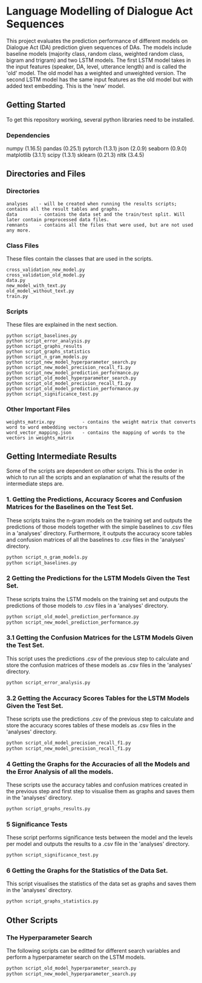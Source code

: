 # Language Modelling of Dialogue Act Sequences

This project evaluates the prediction performance of different models on Dialogue Act (DA) prediction given sequences of DAs. The models include baseline models (majority class, random class, weighted random class, bigram and trigram) and two LSTM models. The first LSTM model takes in the input features (speaker, DA, level, utterance length) and is called the 'old' model. The old model has a weighted and unweighted version. The second LSTM model has the same input features as the old model but with added text embedding. This is the 'new' model.

## Getting Started

To get this repository working, several python libraries need to be installed.

### Dependencies

numpy (1.16.5)
pandas (0.25.1)
pytorch (1.3.1)
json (2.0.9)
seaborn (0.9.0)
matplotlib (3.1.1)
scipy (1.3.1)
sklearn (0.21.3)
nltk (3.4.5)

## Directories and Files

### Directories

```
analyses    - will be created when running the results scripts; contains all the result tables and graphs.
data        - contains the data set and the train/test split. Will later contain preprocessed data files.
remnants    - contains all the files that were used, but are not used any more.
```


### Class Files

These files contain the classes that are used in the scripts.

```
cross_validation_new_model.py
cross_validation_old_model.py
data.py
new_model_with_text.py
old_model_without_text.py
train.py
```


### Scripts

These files are explained in the next section.

```
python script_baselines.py
python script_error_analysis.py
python script_graphs_results
python script_graphs_statistics
python script_n_gram_models.py
python script_new_model_hyperparameter_search.py
python script_new_model_precision_recall_f1.py
python script_new_model_prediction_performance.py
python script_old_model_hyperparameter_search.py
python script_old_model_precision_recall_f1.py
python script_old_model_prediction_performance.py
python script_significance_test.py
```


### Other Important Files

```
weights_matrix.npy          - contains the weight matrix that converts word to word embedding vectors
word_vector_mapping.json    - contains the mapping of words to the vectors in weights_matrix
```


## Getting Intermediate Results

Some of the scripts are dependent on other scripts. This is the order in which to run all the scripts and an explanation
of what the results of the intermediate steps are.

### 1. Getting the Predictions, Accuracy Scores and Confusion Matrices for the Baselines on the Test Set.

These scripts trains the n-gram models on the training set and outputs the predictions of those models together with the simple baselines to .csv files in a 'analyses' directory. Furthermore, it outputs the accuracy score tables and confusion matrices of all the baselines to .csv files in the 'analyses' directory.

```bash
python script_n_gram_models.py
python script_baselines.py
```


### 2 Getting the Predictions for the LSTM Models Given the Test Set.

These scripts trains the LSTM models on the training set and outputs the predictions of those models to .csv files in a 'analyses' directory.

```bash
python script_old_model_prediction_performance.py
python script_new_model_prediction_performance.py
```


### 3.1 Getting the Confusion Matrices for the LSTM Models Given the Test Set.

This script uses the predictions .csv of the previous step to calculate and store the confusion matrices of these models as .csv files in the 'analyses' directory.

```bash
python script_error_analysis.py
```


### 3.2 Getting the Accuracy Scores Tables for the LSTM Models Given the Test Set.

These scripts use the predictions .csv of the previous step to calculate and store the accuracy scores tables of these models as .csv files in the 'analyses' directory.

```bash
python script_old_model_precision_recall_f1.py
python script_new_model_precision_recall_f1.py
```


### 4 Getting the Graphs for the Accuracies of all the Models and the Error Analysis of all the models.

These scripts use the accuracy tables and confusion matrices created in the previous step and first step to visualise them as graphs and saves them in the 'analyses' directory.

```bash
python script_graphs_results.py
```


### 5 Significance Tests

These script performs significance tests between the model and the levels per model and outputs the results to a .csv file in the 'analyses' directory.

```bash
python script_significance_test.py
```


### 6 Getting the Graphs for the Statistics of the Data Set.

This script visualises the statistics of the data set as graphs and saves them in the 'analyses' directory.

```bash
python script_graphs_statistics.py
```


## Other Scripts

### The Hyperparameter Search

The following scripts can be editted for different search variables and perform a hyperparameter search on the LSTM models.

```bash
python script_old_model_hyperparameter_search.py
python script_new_model_hyperparameter_search.py
```